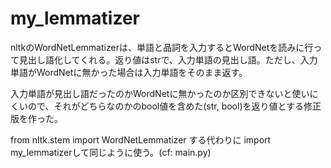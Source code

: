 # my_lemmatizer

nltkのWordNetLemmatizerは、単語と品詞を入力するとWordNetを読みに行って見出し語化してくれる。返り値はstrで、入力単語の見出し語。ただし、入力単語がWordNetに無かった場合は入力単語をそのまま返す。

入力単語が見出し語だったのかWordNetに無かったのか区別できないと使いにくいので、それがどちらなのかのbool値を含めた(str, bool)を返り値とする修正版を作った。

from nltk.stem import WordNetLemmatizer する代わりに import my_lemmatizerして同じように使う。(cf: main.py)
